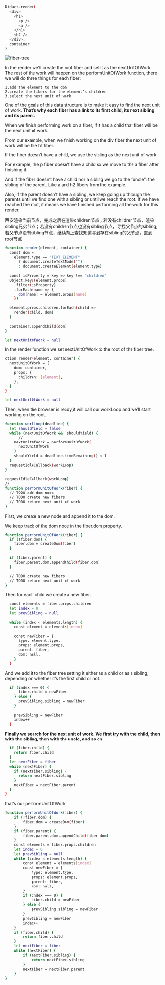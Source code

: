 ```bash
Didact.render(
  <div>
    <h1>
      <p />
      <a />
    </h1>
    <h2 />
  </div>,
  container
)
```
![fiber-tree](./pictures/fiber.png)

In the render we’ll create the root fiber and set it as the nextUnitOfWork. The rest of the work will happen on the performUnitOfWork function, there we will do three things for each fiber:

    1.add the element to the dom
    2.create the fibers for the element’s children
    3.select the next unit of work

One of the goals of this data structure is to make it easy to find the next unit of work. 
**That’s why each fiber has a link to its first child, its next sibling and its parent.**

When we finish performing work on a fiber, if it has a child that fiber will be the next unit of work.

From our example, when we finish working on the div fiber the next unit of work will be the h1 fiber.

If the fiber doesn’t have a child, we use the sibling as the next unit of work.

For example, the p fiber doesn’t have a child so we move to the a fiber after finishing it.

And if the fiber doesn’t have a child nor a sibling we go to the “uncle”: the sibling of the parent. Like a and h2 fibers from the example.

Also, if the parent doesn’t have a sibling, we keep going up through the parents until we find one with a sibling or until we reach the root. If we have reached the root, it means we have finished performing all the work for this render.

西安渲染当前节点，完成之后在渲染children节点；若没有children节点，渲染sibling兄弟节点；若没有children节点也没有sibling节点，寻找父节点的sibling;若父节点没有sibling节点，继续向上查找知道寻到存在sibling的父节点，直到root节点

```bash
function render(element, container) {
  const dom =
    element.type == "TEXT_ELEMENT"
      ? document.createTextNode("")
      : document.createElement(element.type)
​
  const isProperty = key => key !== "children"
  Object.keys(element.props)
    .filter(isProperty)
    .forEach(name => {
      dom[name] = element.props[name]
    })
​
  element.props.children.forEach(child =>
    render(child, dom)
  )
​
  container.appendChild(dom)
}
​
let nextUnitOfWork = null
```
In the render function we set nextUnitOfWork to the root of the fiber tree.
```bash
ction render(element, container) {
  nextUnitOfWork = {
    dom: container,
    props: {
      children: [element],
    },
  }
}
​
let nextUnitOfWork = null
```

Then, when the browser is ready,it will call our workLoop and we’ll start working on the root.
```bash
function workLoop(deadline) {
  let shouldYield = false
  while (nextUnitOfWork && !shouldYield) {
      // 
    nextUnitOfWork = performUnitOfWork(
      nextUnitOfWork
    )
    shouldYield = deadline.timeRemaining() < 1
  }
  requestIdleCallback(workLoop)
}
​
requestIdleCallback(workLoop)
​// 
function performUnitOfWork(fiber) {
  // TODO add dom node
  // TODO create new fibers
  // TODO return next unit of work
}
```
First, we create a new node and append it to the dom.

We keep track of the dom node in the fiber.dom property.
```bash
function performUnitOfWork(fiber) {
  if (!fiber.dom) {
    fiber.dom = createDom(fiber)
  }
​
  if (fiber.parent) {
    fiber.parent.dom.appendChild(fiber.dom)
  }
​
  // TODO create new fibers
  // TODO return next unit of work
}
```
Then for each child we create a new fiber.
```bash
  const elements = fiber.props.children
  let index = 0
  let prevSibling = null
​
  while (index < elements.length) {
    const element = elements[index]
​
    const newFiber = {
      type: element.type,
      props: element.props,
      parent: fiber,
      dom: null,
    }
  }
```
And we add it to the fiber tree setting it either as a child or as a sibling, depending on whether it’s the first child or not.
```bash
  if (index === 0) {
      fiber.child = newFiber
    } else {
      prevSibling.sibling = newFiber
    }
​
    prevSibling = newFiber
    index++
  }
```

**Finally we search for the next unit of work. We first try with the child, then with the sibling, then with the uncle, and so on.**
```bash
  if (fiber.child) {
    return fiber.child
  }
  let nextFiber = fiber
  while (nextFiber) {
    if (nextFiber.sibling) {
      return nextFiber.sibling
    }
    nextFiber = nextFiber.parent
  }
}
```
that’s our performUnitOfWork.
```bash
function performUnitOfWork(fiber) {
    if (!fiber.dom) {
        fiber.dom = createDom(fiber)
    }​
    if (fiber.parent) {
        fiber.parent.dom.appendChild(fiber.dom)
    }​
    const elements = fiber.props.children
    let index = 0
    let prevSibling = null​
    while (index < elements.length) {
        const element = elements[index]​
        const newFiber = {
            type: element.type,
            props: element.props,
            parent: fiber,
            dom: null,
        }​
        if (index === 0) {
            fiber.child = newFiber
        } else {
            prevSibling.sibling = newFiber
        }​
        prevSibling = newFiber
        index++
    }​
    if (fiber.child) {
        return fiber.child
    }
    let nextFiber = fiber
    while (nextFiber) {
        if (nextFiber.sibling) {
            return nextFiber.sibling
        }
        nextFiber = nextFiber.parent
    }
}
```
